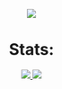 <p align="center">
  <a href="Blue">
    <img src="https://github-readme-stats.vercel.app/api?username=kamal710&show_icons=true&theme=gotham">
  </a>
</p>

<h1 align="center"> Stats: </h1>

<p align="center">
  <a href="My stats">
    <img src="https://github-readme-stats.vercel.app/api/top-langs/?username=kamal710&layout=compact&theme=gotham">
  </a>
  
  <a href="https://github.com/Ashutosh00710/github-readme-activity-graph">
    <img src="https://activity-graph.herokuapp.com/graph?username=/blueOp&theme=gotham&hide_border=true">
  </a>

<!-- <img id="gstats" src=""> -->
<!-- <img id="stats" src=""> -->
